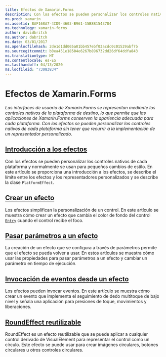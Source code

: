 ```yaml
---
title: Efectos de Xamarin.Forms
description: Con los efectos se pueden personalizar los controles nativos de cada plataforma sin tener que recurrir a la implementación de un representador personalizado.
ms.prod: xamarin
ms.assetid: 8AF168A7-4CD9-4603-B961-15B8B1543784
ms.technology: xamarin-forms
author: davidbritch
ms.author: dabritch
ms.date: 03/01/2017
ms.openlocfilehash: 2de1d1dd065a01bb457ebf03acdc0c01529abf7b
ms.sourcegitcommit: b0ea451e18504e6267b896732dd26df64ddfa843
ms.translationtype: HT
ms.contentlocale: es-ES
ms.lasthandoff: 04/13/2020
ms.locfileid: "73083834"
---
```

# <a name="xamarinforms-effects"></a>Efectos de Xamarin.Forms

_Las interfaces de usuario de Xamarin.Forms se representan mediante los controles nativos de la plataforma de destino, lo que permite que las aplicaciones de Xamarin.Forms conserven la apariencia adecuada para cada plataforma. Con los efectos se pueden personalizar los controles nativos de cada plataforma sin tener que recurrir a la implementación de un representador personalizado._

## <a name="introduction-to-effects"></a>[Introducción a los efectos](introduction.md)

Con los efectos se pueden personalizar los controles nativos de cada plataforma y normalmente se usan para pequeños cambios de estilo. En este artículo se proporciona una introducción a los efectos, se describe el límite entre los efectos y los representadores personalizados y se describe la clase `PlatformEffect`.

## <a name="creating-an-effect"></a>[Crear un efecto](creating.md)

Los efectos simplifican la personalización de un control. En este artículo se muestra cómo crear un efecto que cambia el color de fondo del control [`Entry`](xref:Xamarin.Forms.Entry) cuando el control recibe el foco.

## <a name="passing-parameters-to-an-effect"></a>[Pasar parámetros a un efecto](passing-parameters/index.md)

La creación de un efecto que se configura a través de parámetros permite que el efecto se pueda volver a usar. En estos artículos se muestra cómo usar las propiedades para pasar parámetros a un efecto y cambiar un parámetro en tiempo de ejecución.

## <a name="invoking-events-from-an-effect"></a>[Invocación de eventos desde un efecto](touch-tracking.md)

Los efectos pueden invocar eventos. En este artículo se muestra cómo crear un evento que implementa el seguimiento de dedo multitoque de bajo nivel y señala una aplicación para presiones de toque, movimientos y liberaciones.

## <a name="reusable-roundeffect"></a>[RoundEffect reutilizable](reusable-roundeffect.md)

RoundEffect es un efecto reutilizable que se puede aplicar a cualquier control derivado de VisualElement para representar el control como un círculo. Este efecto se puede usar para crear imágenes circulares, botones circulares u otros controles circulares.
